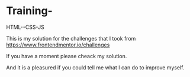 # Training-
HTML--CSS-JS

This is my solution for the challenges that I took from https://www.frontendmentor.io/challenges

If you have a moment please cheack my solution.

And it is a pleasured if you could tell me what I can do to improve myself.

